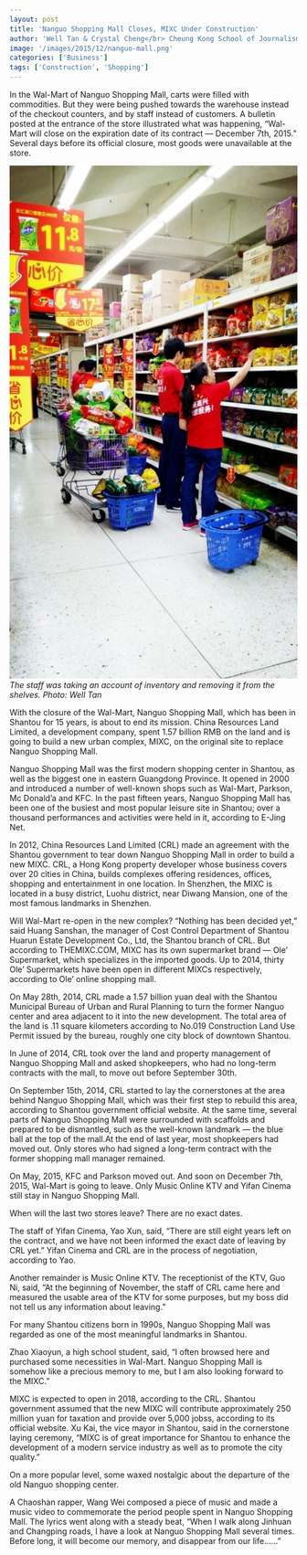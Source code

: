 ```yaml
---
layout: post
title: 'Nanguo Shopping Mall Closes, MIXC Under Construction'
author: 'Well Tan & Crystal Cheng</br> Cheung Kong School of Journalism and Communication. Shantou University'
image: '/images/2015/12/nanguo-mall.png'
categories: ['Business']
tags: ['Construction', 'Shopping']
---
```

<!--Done -->

In the Wal-Mart of Nanguo Shopping Mall, carts were filled with commodities. But they were being pushed towards the warehouse instead of the checkout counters, and by staff instead of customers. A bulletin posted at the entrance of the store illustrated what was happening, “Wal-Mart will close on the expiration date of its contract — December 7th, 2015.” Several days before its official closure, most goods were unavailable at the store.

![The staff was taking an account of inventory and removing it from the shelves. Photo: Well Tan](/images/2015/12/nanguo-mall-inside.png)
*The staff was taking an account of inventory and removing it from the shelves.
Photo: Well Tan*

With the closure of the Wal-Mart, Nanguo Shopping Mall, which has been in Shantou for 15 years, is about to end its mission. China Resources Land Limited, a development company, spent 1.57 billion RMB on the land and is going to build a new urban complex, MIXC, on the original site to replace Nanguo Shopping Mall.

Nanguo Shopping Mall was the first modern shopping center in Shantou, as well as the biggest one in eastern Guangdong Province. It opened in 2000 and introduced a number of well-known shops such as Wal-Mart, Parkson, Mc Donald’a and KFC. In the past fifteen years, Nanguo Shopping Mall has been one of the busiest and most popular leisure site in Shantou; over a thousand performances and activities were held in it, according to E-Jing Net.

In 2012, China Resources Land Limited (CRL) made an agreement with the Shantou government to tear down Nanguo Shopping Mall in order to build a new MIXC. CRL, a Hong Kong property developer whose business covers over 20 cities in China, builds complexes offering residences, offices, shopping and entertainment in one location. In Shenzhen, the MIXC is located in a busy district, Luohu district, near Diwang Mansion, one of the most famous landmarks in Shenzhen.

Will Wal-Mart re-open in the new complex? “Nothing has been decided yet,” said Huang Sanshan, the manager of Cost Control Department of Shantou Huarun Estate Development Co., Ltd, the Shantou branch of CRL. But according to THEMIXC.COM, MIXC has its own supermarket brand — Ole’ Supermarket, which specializes in the imported goods. Up to 2014, thirty Ole’ Supermarkets have been open in different MIXCs respectively, according to Ole’ online shopping mall.

On May 28th, 2014, CRL made a 1.57 billion yuan deal with the Shantou Municipal Bureau of Urban and Rural Planning to turn the former Nanguo center and area adjacent to it into the new development. The total area of the land is .11 square kilometers according to No.019 Construction Land Use Permit issued by the bureau, roughly one city block of downtown Shantou.

In June of 2014, CRL took over the land and property management of Nanguo Shopping Mall and asked shopkeepers, who had no long-term contracts with the mall, to move out before September 30th.

On September 15th, 2014, CRL started to lay the cornerstones at the area behind Nanguo Shopping Mall, which was their first step to rebuild this area, according to Shantou government official website. At the same time, several parts of Nanguo Shopping Mall were surrounded with scaffolds and prepared to be dismantled, such as the well-known landmark — the blue ball at the top of the mall.At the end of last year, most shopkeepers had moved out. Only stores who had signed a long-term contract with the former shopping mall manager remained.

On May, 2015, KFC and Parkson moved out. And soon on December 7th, 2015, Wal-Mart is going to leave. Only Music Online KTV and Yifan Cinema still stay in Nanguo Shopping Mall.

When will the last two stores leave? There are no exact dates.

The staff of Yifan Cinema, Yao Xun, said, “There are still eight years left on the contract, and we have not been informed the exact date of leaving by CRL yet.” Yifan Cinema and CRL are in the process of negotiation, according to Yao.

Another remainder is Music Online KTV. The receptionist of the KTV, Guo Ni, said, “At the beginning of November, the staff of CRL came here and measured the usable area of the KTV for some purposes, but my boss did not tell us any information about leaving.”

For many Shantou citizens born in 1990s, Nanguo Shopping Mall was regarded as one of the most meaningful landmarks in Shantou.

Zhao Xiaoyun, a high school student, said, “I often browsed here and purchased some necessities in Wal-Mart. Nanguo Shopping Mall is somehow like a precious memory to me, but I am also looking forward to the MIXC.”

MIXC is expected to open in 2018, according to the CRL. Shantou government assumed that the new MIXC will contribute approximately 250 million yuan for taxation and provide over 5,000 jobss, according to its official website. Xu Kai, the vice mayor in Shantou, said in the cornerstone laying ceremony, “MIXC is of great importance for Shantou to enhance the development of a modern service industry as well as to promote the city quality.”

On a more popular level, some waxed nostalgic about the departure of the old Nanguo shopping center.

A Chaoshan rapper, Wang Wei composed a piece of music and made a music video to commemorate the period people spent in Nanguo Shopping Mall. The lyrics went along with a steady beat, “When I walk along Jinhuan and Changping roads, I have a look at Nanguo Shopping Mall several times. Before long, it will become our memory, and disappear from our life……”
